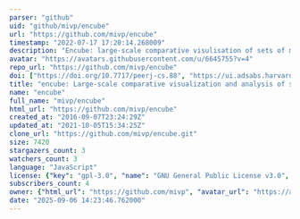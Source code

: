 ```yaml
---
parser: "github"
uid: "github/mivp/encube"
url: "https://github.com/mivp/encube"
timestamp: "2022-07-17 17:20:14.268009"
description: "Encube: large-scale comparative visulisation of sets of multidimensional data"
avatar: "https://avatars.githubusercontent.com/u/6645755?v=4"
repo_url: "https://github.com/mivp/encube"
doi: ["https://doi.org/10.7717/peerj-cs.88", "https://ui.adsabs.harvard.edu/abs/2017ascl.soft06007V/abstract"]
title: "encube: Large-scale comparative visualization and analysis of sets of multidimensional data"
name: "encube"
full_name: "mivp/encube"
html_url: "https://github.com/mivp/encube"
created_at: "2016-09-07T23:24:29Z"
updated_at: "2021-10-05T15:34:25Z"
clone_url: "https://github.com/mivp/encube.git"
size: 7420
stargazers_count: 3
watchers_count: 3
language: "JavaScript"
license: {"key": "gpl-3.0", "name": "GNU General Public License v3.0", "spdx_id": "GPL-3.0", "url": "https://api.github.com/licenses/gpl-3.0", "node_id": "MDc6TGljZW5zZTk="}
subscribers_count: 4
owner: {"html_url": "https://github.com/mivp", "avatar_url": "https://avatars.githubusercontent.com/u/6645755?v=4", "login": "mivp", "type": "Organization"}
date: "2025-09-06 14:23:46.762000"
---
```

